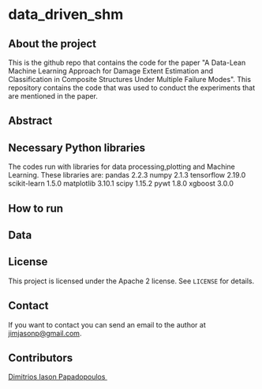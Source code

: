 # data_driven_shm

## About the project
This is the github repo that contains the code for the paper "A Data-Lean Machine Learning Approach for Damage Extent Estimation and Classification in Composite Structures Under Multiple Failure Modes".
This repository contains the code that was used to conduct the experiments that are mentioned in the paper.

## Abstract

## Necessary Python libraries
The codes run with libraries for data processing,plotting and Machine Learning. These libraries are:
pandas 2.2.3
numpy 2.1.3
tensorflow 2.19.0
scikit-learn 1.5.0
matplotlib 3.10.1
scipy 1.15.2
pywt 1.8.0
xgboost 3.0.0

## How to run 

## Data

## License

This project is licensed under the Apache 2 license. See `LICENSE` for details.



## Contact

If you want to contact you can send an email to the author at jimjasonp@gmail.com.


## Contributors

 <a href= "https://github.com/jimjasonp">Dimitrios Iason Papadopoulos </a> <br />

